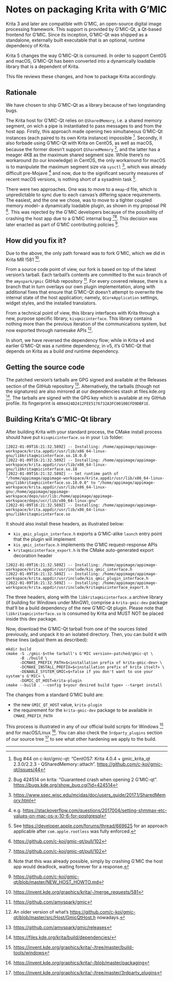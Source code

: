 Notes on packaging Krita with G’MIC
==================================

Krita 3 and later are compatible with G’MIC, an open-source digital
image processing framework. This support is provided by G’MIC-Qt, a
Qt-based frontend for G’MIC. Since its inception, G’MIC-Qt was shipped
as a standalone, externally built executable that is an optional,
runtime dependency of Krita.

Krita 5 changes the way G’MIC-Qt is consumed. In order to support CentOS
and macOS, G’MIC-Qt has been converted into a dynamically loadable
library that is a dependent of Krita.

This file reviews these changes, and how to package Krita accordingly.

Rationale
---------

We have chosen to ship G’MIC-Qt as a library because of two longstanding
bugs.

The Krita host for G’MIC-Qt relies on `QSharedMemory`, i.e. a shared
memory segment, on wich a pipe is instantiated to pass messages to and
from the host app. Firstly, this approach made opening two simultaneous
G’MIC-Qt instances (each paired to its own Krita instance) impossible
[^1]. Secondly, it also forbade using G’MIC-Qt with Krita on CentOS, as
well as macOS, because the former doesn’t support `QSharedMemory` [^2],
and the latter has a meager 4KB as the maximum shared segment size.
While there’s no workaround (to our knowledge) in CentOS, the only
workaround for macOS is to manipulate the maximum segment size via
`sysctl` [^3], which was already difficult pre-Mojave [^4] and now, due
to the significant security measures of recent macOS versions, is
nothing short of a sysadmin task [^5].

There were two approaches. One was to move to a `mmap`-d file, which is
unpredictable to sync due to each canvas’s differing space requirements.
The easiest, and the one we chose, was to move to a tighter coupled
memory model– a dynamically loadable plugin, as shown in my proposal PR
[^6]. This was rejected by the G’MIC developers because of the
possibility of crashing the host app due to a G’MIC internal bug
[^7][^8]. This decision was later enacted as part of G’MIC contributing
policies [^9].

How did you fix it?
-------------------

Due to the above, the only path forward was to fork G’MIC, which we did
in Krita MR !581 [^10].

From a source code point of view, our fork is based on top of the latest
version’s tarball. Each tarball’s contents are committed to the `main`
branch of the `amyspark/gmic` GitHub repository [^11]. For every covered
release, there is a branch that in turn overlays our own plugin
implementation, along with additional fixes that ensure that G’MIC-Qt
doesn’t attempt to overwrite the internal state of the host application;
namely, `QCoreApplication` settings, widget styles, and the installed
translators.

From a technical point of view, this library interfaces with Krita
through a new, purpose specific library, `kisqmicinterface`. This
library contains nothing more than the previous iteration of the
communications system, but now exported through namesake APIs [^12].

In short, we have reversed the dependency flow; while in Krita v4 and
earlier G’MIC-Qt was a runtime dependency, in v5, it’s G’MIC-Qt that
depends on Krita as a build *and* runtime dependency.

Getting the source code
-----------------------

The patched version’s tarballs are GPG signed and available at the
Releases section of the GitHub repository [^13]. Alternatively, the
tarballs (though not the signatures) are also mirrored at our
dependencies stash at files.kde.org [^14]. The tarballs are signed with
the GPG key which is available at my GitHub profile. Its fingerprint is
`4894424D2412FEE5176732A3FC00108CFD9DBF1E`.

Building Krita’s G’MIC-Qt library
---------------------------------

After building Krita with your standard process, the CMake install
process should have put `kisqmicinterface.so` in your `lib` folder:

    [2022-01-09T16:21:32.589Z] -- Installing: /home/appimage/appimage-workspace/krita.appdir/usr/lib/x86_64-linux-gnu/libkritaqmicinterface.so.18.0.0
    [2022-01-09T16:21:32.589Z] -- Installing: /home/appimage/appimage-workspace/krita.appdir/usr/lib/x86_64-linux-gnu/libkritaqmicinterface.so.18
    [2022-01-09T16:21:32.589Z] -- Set runtime path of "/home/appimage/appimage-workspace/krita.appdir/usr/lib/x86_64-linux-gnu/libkritaqmicinterface.so.18.0.0" to "/home/appimage/appimage-workspace/krita.appdir/usr/lib/x86_64-linux-gnu:/home/appimage/appimage-workspace/deps/usr/lib:/home/appimage/appimage-workspace/deps/usr/lib/x86_64-linux-gnu"
    [2022-01-09T16:21:32.589Z] -- Installing: /home/appimage/appimage-workspace/krita.appdir/usr/lib/x86_64-linux-gnu/libkritaqmicinterface.so

It should also install these headers, as illustrated below:

-   `kis_qmic_plugin_interface.h` exports a G’MIC-alike `launch` entry
    point that the plugin will implement
-   `kis_qmic_interface.h` implements the G’MIC request-response APIs
-   `kritaqmicinterface_export.h` is the CMake auto-generated export
    decoration header

<!-- -->

    [2022-01-09T16:21:32.589Z] -- Installing: /home/appimage/appimage-workspace/krita.appdir/usr/include/kis_qmic_interface.h
    [2022-01-09T16:21:32.589Z] -- Installing: /home/appimage/appimage-workspace/krita.appdir/usr/include/kis_qmic_plugin_interface.h
    [2022-01-09T16:21:32.589Z] -- Installing: /home/appimage/appimage-workspace/krita.appdir/usr/include/kritaqmicinterface_export.h

The three headers, along with the `libkritaqmicinterface.a` archive
library (if building for Windows under MinGW), comprise a `krita-gmic-dev`
package that’ll be a build dependency of the new G’MIC-Qt plugin.
Please note that `libkritaqmicinterface.so` is consumed
by Krita and MUST NOT be placed inside this dev package.

Now, download the G’MIC-Qt tarball from one of the sources listed
previously, and unpack it to an isolated directory. Then, you can build
it with these lines (adjust them as described):

    mkdir build
    cmake -S ./gmic-$<the tarball's G'MIC version>-patched/gmic-qt \
          -B ./build \
          -DCMAKE_PREFIX_PATH=$<installation prefix of krita-gmic-dev> \
          -DCMAKE_INSTALL_PREFIX=$<installation prefix of krita itself> \ 
          -DENABLE_SYSTEM_GMIC=$<false if you don't want to use your system's G'MIC> \
          -DGMIC_QT_HOST=krita-plugin
    cmake --build . --config $<your desired build type> --target install

The changes from a standard G’MIC build are:

-   the new `GMIC_QT_HOST` value, `krita-plugin`
-   the requirement for the `krita-gmic-dev` package to be available in
    `CMAKE_PREFIX_PATH`

This process is illustrated in any of our official build scripts for
Windows [^15] and for macOS/Linux [^16]. You can also check the
`3rdparty_plugins` section of our source tree [^17] to see what other
hardening we apply to the build.

------------------------------------------------------------------------

[^1]: Bug \#44 on c-koi/gmic-qt: “CentOS7: Krita 4.0.4 + gmic\_krita\_qt
    2.3.0/2.2.3 - QSharedMemory::attach”.
    <https://github.com/c-koi/gmic-qt/issues/44>

[^2]: Bug 424514 on krita: “Guaranteed crash when opening 2 G’MIC-qt”.
    <https://bugs.kde.org/show_bug.cgi?id=424514>

[^3]: <https://www.ssec.wisc.edu/mcidas/doc/users_guide/2017.1/SharedMemory.html>

[^4]: e.g. <https://stackoverflow.com/questions/2017004/setting-shmmax-etc-values-on-mac-os-x-10-6-for-postgresql>

[^5]: See <https://developer.apple.com/forums/thread/669625> for an
    approach applicable after `com.apple.rootless` was fully enforced.

[^6]: <https://github.com/c-koi/gmic-qt/pull/102>

[^7]: <https://github.com/c-koi/gmic-qt/pull/102>

[^8]: Note that this was already possible, simply by crashing G’MIC the
    host app would deadlock, waiting forever for a response.

[^9]: <https://github.com/c-koi/gmic-qt/blob/master/NEW_HOST_HOWTO.md>

[^10]: <https://invent.kde.org/graphics/krita/-/merge_requests/581>

[^11]: <https://github.com/amyspark/gmic>

[^12]: An older version of what’s
    <https://github.com/c-koi/gmic-qt/blob/master/src/Host/GmicQtHost.h>
    nowadays.

[^13]: <https://github.com/amyspark/gmic/releases>

[^14]: <https://files.kde.org/krita/build/dependencies/>

[^15]: <https://invent.kde.org/graphics/krita/-/tree/master/build-tools/windows>

[^16]: <https://invent.kde.org/graphics/krita/-/blob/master/packaging>

[^17]: <https://invent.kde.org/graphics/krita/-/tree/master/3rdparty_plugins>
